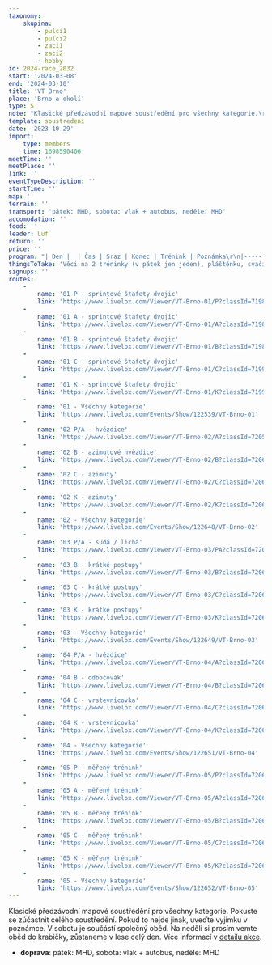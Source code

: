 ```yaml
---
taxonomy:
    skupina:
        - pulci1
        - pulci2
        - zaci1
        - zaci2
        - hobby
id: 2024-race_2032
start: '2024-03-08'
end: '2024-03-10'
title: 'VT Brno'
place: 'Brno a okolí'
type: S
note: "Klasické předzávodní mapové soustředění pro všechny kategorie.\r\nPokuste se zúčastnit celého soustředění. Pokud to nejde jinak, uveďte vyjímku v poznámce.\r\nV sobotu je součástí společný oběd. Na neděli si prosím vemte oběd do krabičky, zůstaneme v lese celý den.\r\nVíce informací v [detailu akce](https://zabiny.club/data/events/2024/2024-race_2032)."
template: soustredeni
date: '2023-10-29'
import:
    type: members
    time: 1698590406
meetTime: ''
meetPlace: ''
link: ''
eventTypeDescription: ''
startTime: ''
map: ''
terrain: ''
transport: 'pátek: MHD, sobota: vlak + autobus, neděle: MHD'
accomodation: ''
food: ''
leader: Luf
return: ''
price: ''
program: "| Den |  | Čas | Sraz | Konec | Trénink | Poznámka\r\n|-----|------|-----|-----|-----|-----|\r\n| pátek | odpoledne | 16:00 | [Lužánky](https://mapy.cz/s/cegehutone) | 17:30 | sprintové štafety | |\r\n| sobota | dopoledne | 7:20 | [Brno, vestibul hlávního nádraží](https://mapy.cz/s/posunofube) | | hvězdice a azimuty | |\r\n| | odpoledne | 18:10 | | [Brno, hlavní nádraží (vlak z Tetčic)](https://mapy.cz/s/posunofube) | sudá lichá a krátké postupy | |\r\n| neděle | dopoledne | 8:30 | [Brno, Bystrc - MHD Ruda](https://en.mapy.cz/s/jomulocelo) |  | hvězdice, odbočovák a vrstevnice | oběd a SI čip s sebou |\r\n| | odpoledne | 16:30 | | [Brno, Bystrc - MHD Ruda](https://en.mapy.cz/s/jomulocelo) | COB na SI čipy | |"
thingsToTake: 'Věci na 2 tréninky (v pátek jen jeden), pláštěnku, svačinu, pití, buzolu, mapník a dobrou náladu.'
signups: ''
routes:
    -
        name: '01 P - sprintové štafety dvojic'
        link: 'https://www.livelox.com/Viewer/VT-Brno-01/P?classId=719895'
    -
        name: '01 A - sprintové štafety dvojic'
        link: 'https://www.livelox.com/Viewer/VT-Brno-01/A?classId=719897'
    -
        name: '01 B - sprintové štafety dvojic'
        link: 'https://www.livelox.com/Viewer/VT-Brno-01/B?classId=719899'
    -
        name: '01 C - sprintové štafety dvojic'
        link: 'https://www.livelox.com/Viewer/VT-Brno-01/C?classId=719901'
    -
        name: '01 K - sprintové štafety dvojic'
        link: 'https://www.livelox.com/Viewer/VT-Brno-01/K?classId=719903'
    -
        name: '01 - Všechny kategorie'
        link: 'https://www.livelox.com/Events/Show/122539/VT-Brno-01'
    -
        name: '02 P/A - hvězdice'
        link: 'https://www.livelox.com/Viewer/VT-Brno-02/A?classId=720599'
    -
        name: '02 B - azimutové hvězdice'
        link: 'https://www.livelox.com/Viewer/VT-Brno-02/B?classId=720601'
    -
        name: '02 C - azimuty'
        link: 'https://www.livelox.com/Viewer/VT-Brno-02/C?classId=720623'
    -
        name: '02 K - azimuty'
        link: 'https://www.livelox.com/Viewer/VT-Brno-02/K?classId=720624'
    -
        name: '02 - Všechny kategorie'
        link: 'https://www.livelox.com/Events/Show/122648/VT-Brno-02'
    -
        name: '03 P/A - sudá / lichá'
        link: 'https://www.livelox.com/Viewer/VT-Brno-03/PA?classId=720625'
    -
        name: '03 B - krátké postupy'
        link: 'https://www.livelox.com/Viewer/VT-Brno-03/B?classId=720626'
    -
        name: '03 C - krátké postupy'
        link: 'https://www.livelox.com/Viewer/VT-Brno-03/C?classId=720627'
    -
        name: '03 K - krátké postupy'
        link: 'https://www.livelox.com/Viewer/VT-Brno-03/K?classId=720628'
    -
        name: '03 - Všechny kategorie'
        link: 'https://www.livelox.com/Events/Show/122649/VT-Brno-03'
    -
        name: '04 P/A - hvězdice'
        link: 'https://www.livelox.com/Viewer/VT-Brno-04/A?classId=720629'
    -
        name: '04 B - odbočovák'
        link: 'https://www.livelox.com/Viewer/VT-Brno-04/B?classId=720641'
    -
        name: '04 C - vrstevnicovka'
        link: 'https://www.livelox.com/Viewer/VT-Brno-04/C?classId=720642'
    -
        name: '04 K - vrstevnicovka'
        link: 'https://www.livelox.com/Viewer/VT-Brno-04/K?classId=720643'
    -
        name: '04 - Všechny kategorie'
        link: 'https://www.livelox.com/Events/Show/122651/VT-Brno-04'
    -
        name: '05 P - měřený trénink'
        link: 'https://www.livelox.com/Viewer/VT-Brno-05/P?classId=720644'
    -
        name: '05 A - měřený trénink'
        link: 'https://www.livelox.com/Viewer/VT-Brno-05/A?classId=720645'
    -
        name: '05 B - měřený trénink'
        link: 'https://www.livelox.com/Viewer/VT-Brno-05/B?classId=720646'
    -
        name: '05 C - měřený trénink'
        link: 'https://www.livelox.com/Viewer/VT-Brno-05/C?classId=720647'
    -
        name: '05 K - měřený trénink'
        link: 'https://www.livelox.com/Viewer/VT-Brno-05/K?classId=720648'
    -
        name: '05 - Všechny kategorie'
        link: 'https://www.livelox.com/Events/Show/122652/VT-Brno-05'
---
```


Klasické předzávodní mapové soustředění pro všechny kategorie.
Pokuste se zúčastnit celého soustředění. Pokud to nejde jinak, uveďte vyjímku v poznámce.
V sobotu je součástí společný oběd. Na neděli si prosím vemte oběd do krabičky, zůstaneme v lese celý den.
Více informací v [detailu akce](https://zabiny.club/data/events/2024/2024-race_2032).
* **doprava**: pátek: MHD, sobota: vlak + autobus, neděle: MHD
